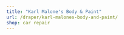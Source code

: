 ```yaml
---
title: "Karl Malone's Body & Paint"
url: /draper/karl-malones-body-and-paint/
shop: car repair
---
```

